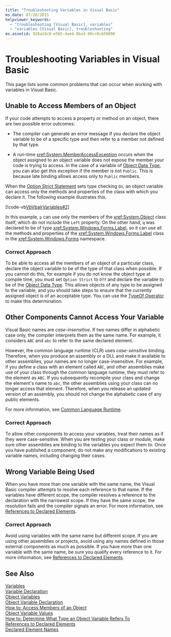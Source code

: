 ```yaml
---
title: "Troubleshooting Variables in Visual Basic"
ms.date: 07/20/2015
helpviewer_keywords: 
  - "troubleshooting [Visual Basic], variables"
  - "variables [Visual Basic], troubleshooting"
ms.assetid: 928a2dc8-e565-4ae4-8ba3-80cc0cb50090
---
```

# Troubleshooting Variables in Visual Basic
This page lists some common problems that can occur when working with variables in Visual Basic.  
  
## Unable to Access Members of an Object  
 If your code attempts to access a property or method on an object, there are two possible error outcomes:  
  
-   The compiler can generate an error message if you declare the object variable to be of a specific type and then refer to a member not defined by that type.  
  
-   A run-time <xref:System.MemberAccessException> occurs when the object assigned to an object variable does not expose the member your code is trying to access. In the case of a variable of [Object Data Type](../../../../visual-basic/language-reference/data-types/object-data-type.md), you can also get this exception if the member is not `Public`. This is because late binding allows access only to `Public` members.  
  
 When the [Option Strict Statement](../../../../visual-basic/language-reference/statements/option-strict-statement.md) sets type checking `On`, an object variable can access only the methods and properties of the class with which you declare it. The following example illustrates this.  

 [!code-vb[VbVbalrVariables#2](../../../../visual-basic/programming-guide/language-features/variables/codesnippet/VisualBasic/troubleshooting-variables_1.vb)]  
  
 In this example, `p` can use only the members of the <xref:System.Object> class itself, which do not include the `Left` property. On the other hand, `q` was declared to be of type <xref:System.Windows.Forms.Label>, so it can use all the methods and properties of the <xref:System.Windows.Forms.Label> class in the <xref:System.Windows.Forms> namespace.  
  
### Correct Approach  
 To be able to access all the members of an object of a particular class, declare the object variable to be of the type of that class when possible. If you cannot do this, for example if you do not know the object type at compile time, you must set `Option Strict` to `Off` and declare the variable to be of the [Object Data Type](../../../../visual-basic/language-reference/data-types/object-data-type.md). This allows objects of any type to be assigned to the variable, and you should take steps to ensure that the currently assigned object is of an acceptable type. You can use the [TypeOf Operator](../../../../visual-basic/language-reference/operators/typeof-operator.md) to make this determination.  
  
## Other Components Cannot Access Your Variable  
 Visual Basic names are *case-insensitive*. If two names differ in alphabetic case only, the compiler interprets them as the same name. For example, it considers `ABC` and `abc` to refer to the same declared element.  
  
 However, the common language runtime (CLR) uses *case-sensitive* binding. Therefore, when you produce an assembly or a DLL and make it available to other assemblies, your names are no longer case-insensitive. For example, if you define a class with an element called `ABC`, and other assemblies make use of your class through the common language runtime, they must refer to the element as `ABC`. If you subsequently recompile your class and change the element's name to `abc`, the other assemblies using your class can no longer access that element. Therefore, when you release an updated version of an assembly, you should not change the alphabetic case of any public elements.  
  
 For more information, see [Common Language Runtime](../../../../standard/clr.md).  
  
### Correct Approach  
 To allow other components to access your variables, treat their names as if they were case-sensitive. When you are testing your class or module, make sure other assemblies are binding to the variables you expect them to. Once you have published a component, do not make any modifications to existing variable names, including changing their cases.  
  
## Wrong Variable Being Used  
 When you have more than one variable with the same name, the Visual Basic compiler attempts to resolve each reference to that name. If the variables have different scope, the compiler resolves a reference to the declaration with the narrowest scope. If they have the same scope, the resolution fails and the compiler signals an error. For more information, see [References to Declared Elements](../../../../visual-basic/programming-guide/language-features/declared-elements/references-to-declared-elements.md).  
  
### Correct Approach  
 Avoid using variables with the same name but different scope. If you are using other assemblies or projects, avoid using any names defined in those external components as much as possible. If you have more than one variable with the same name, be sure you qualify every reference to it. For more information, see [References to Declared Elements](../../../../visual-basic/programming-guide/language-features/declared-elements/references-to-declared-elements.md).  
  
## See Also  
 [Variables](../../../../visual-basic/programming-guide/language-features/variables/index.md)  
 [Variable Declaration](../../../../visual-basic/programming-guide/language-features/variables/variable-declaration.md)  
 [Object Variables](../../../../visual-basic/programming-guide/language-features/variables/object-variables.md)  
 [Object Variable Declaration](../../../../visual-basic/programming-guide/language-features/variables/object-variable-declaration.md)  
 [How to: Access Members of an Object](../../../../visual-basic/programming-guide/language-features/variables/how-to-access-members-of-an-object.md)  
 [Object Variable Values](../../../../visual-basic/programming-guide/language-features/variables/object-variable-values.md)  
 [How to: Determine What Type an Object Variable Refers To](../../../../visual-basic/programming-guide/language-features/variables/how-to-determine-what-type-an-object-variable-refers-to.md)  
 [References to Declared Elements](../../../../visual-basic/programming-guide/language-features/declared-elements/references-to-declared-elements.md)  
 [Declared Element Names](../../../../visual-basic/programming-guide/language-features/declared-elements/declared-element-names.md)
